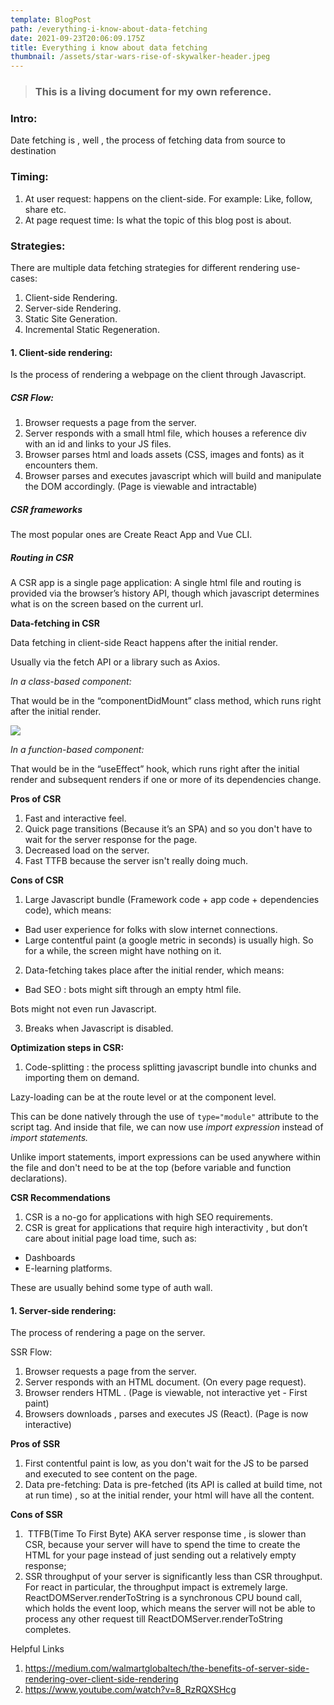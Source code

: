 ```yaml
---
template: BlogPost
path: /everything-i-know-about-data-fetching
date: 2021-09-23T20:06:09.175Z
title: Everything i know about data fetching
thumbnail: /assets/star-wars-rise-of-skywalker-header.jpeg
---
```

> ### **This is a living document for my own reference.**

### **Intro:** 

Date fetching is , well , the process of fetching data from source to destination

### Timing: 

1. At user request: happens on the client-side. For example: Like, follow, share etc. 
2. At page request time: Is what the topic of this blog post is about.

### Strategies: 

There are multiple data fetching strategies for different rendering use-cases: 

1. Client-side Rendering.
2. Server-side Rendering.
3. Static Site Generation.
4. Incremental Static Regeneration.

#### 1. Client-side rendering: 

Is the process of rendering a webpage on the client through Javascript. 

##### CSR Flow:

1. Browser requests a page from the server. 
2. Server responds with a small html file, which houses a reference div with an id and links to your JS files.
3. Browser parses html and loads assets (CSS, images and fonts) as it encounters them. 
4. Browser parses and executes javascript which will build and manipulate the DOM accordingly. (Page is viewable and intractable)

##### CSR frameworks

The most popular ones are Create React App and Vue CLI.

##### Routing in CSR

A CSR app is a single page application: A single html file and routing is provided via the browser’s history API, though which javascript determines what is on the screen based on the current url. 

**Data-fetching in CSR**

Data fetching in client-side React happens after the initial render. 

Usually via the fetch API or a library such as Axios. 

*In a class-based component:* 

That would be in the “componentDidMount” class method, which runs right after the initial render. 

![](https://lh5.googleusercontent.com/vF0725SbkY_QUw5umzV-VgEiCcDcKDJE-f0jBPMR7_ij-smtZIomTP0Zk-PxtLgv7TZKC3Ujzbz5jjIoT_WGlovIv12jvNgVSAM0N6wXmB0Ofayk6dvBU070RWcCTY-qC49Kr5Uc=s0)

*In a function-based component:* 

That would be in the “useEffect” hook, which runs right after the initial render and subsequent renders if one or more of its dependencies change. 

**Pros of CSR**

1. Fast and interactive feel.
2. Quick page transitions (Because it’s an SPA) and so you don't have to wait for the server response for the page.
3. Decreased load on the server.
4. Fast TTFB because the server isn't really doing much.

**Cons of CSR**

1. Large Javascript bundle (Framework code + app code + dependencies code), which means:

* Bad user experience for folks with slow internet connections.
* Large contentful paint (a google metric in seconds) is usually high. So for a while, the screen might have nothing on it. 

2. Data-fetching takes place after the initial render, which means: 

* Bad SEO : bots might sift through an empty html file. 

Bots might not even run Javascript.

3. Breaks when Javascript is disabled.

**Optimization steps in CSR:**

1. Code-splitting : the process splitting javascript bundle into chunks and importing them on demand. 

Lazy-loading can be at the route level or at the component level. 

This can be done natively through the use of `type="module"` attribute to the script tag. And inside that file, we can now use *import expression* instead of *import statements.* 

Unlike import statements, import expressions can be used anywhere within the file and don't need to be at the top (before variable and function declarations). 

**CSR Recommendations**

1. CSR is a no-go for applications with high SEO requirements. 
2. CSR is great for applications that require high interactivity , but don’t care about initial page load time, such as: 

* Dashboards 
* E-learning platforms. 

These are usually behind some type of auth wall.

#### **1. Server-side rendering:** 

The process of rendering a page on the server. 

SSR Flow:

1. Browser requests a page from the server. 
2. Server responds with an HTML document. (On every page request).
3. Browser renders HTML . (Page is viewable, not interactive yet - First paint)
4. Browsers downloads , parses and executes JS (React). (Page is now interactive)

**Pros of SSR**

1. First contentful paint is low, as you don't wait for the JS to be parsed and executed to see content on the page. 
2. Data pre-fetching: Data is pre-fetched (its API is called at build time, not at run time) , so at the initial render, your html will have all the content.  

**Cons of SSR**

1.  TTFB(Time To First Byte) AKA server response time , is slower than CSR, because your server will have to spend the time to create the HTML for your page instead of just sending out a relatively empty response;
2. SSR throughput of your server is significantly less than CSR throughput. For react in particular, the throughput impact is extremely large. ReactDOMServer.renderToString is a synchronous CPU bound call, which holds the event loop, which means the server will not be able to process any other request till ReactDOMServer.renderToString completes.

Helpful Links

1. https://medium.com/walmartglobaltech/the-benefits-of-server-side-rendering-over-client-side-rendering
2. https://www.youtube.com/watch?v=8_RzRQXSHcg